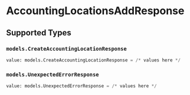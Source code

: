 # AccountingLocationsAddResponse


## Supported Types

### `models.CreateAccountingLocationResponse`

```python
value: models.CreateAccountingLocationResponse = /* values here */
```

### `models.UnexpectedErrorResponse`

```python
value: models.UnexpectedErrorResponse = /* values here */
```

